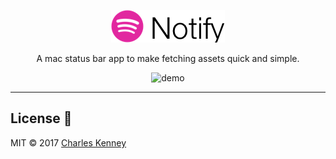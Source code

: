 <p align="center">
  <img src="Assets/Banner.png" alt="banner">
</p>

<p align="center">
  A mac status bar app to make fetching assets quick and simple.
</p>
<p align="center">
  <img src="Assets/Demo.png" alt="demo">
</p>
<hr>

<h2>License 📜</h2>
<p>
  MIT &copy; 2017 <a href="https://github.com/charliekenney23">Charles Kenney</a>
</p>